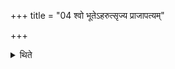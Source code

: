 +++
title = "04 श्वो भूतेऽहरुत्सृज्य प्राजापत्यम्"

+++

<details><summary>थिते</summary>

श्वो भूतेऽहरुत्सृज्य प्राजापत्यं पशुमालभन्ते ४
</details>
